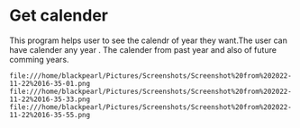 # Get calender
This program helps user to see the calendr of year they want.The user can have calender any year .
The calender from past year and also of future comming years.
```
file:///home/blackpearl/Pictures/Screenshots/Screenshot%20from%202022-11-22%2016-35-01.png
file:///home/blackpearl/Pictures/Screenshots/Screenshot%20from%202022-11-22%2016-35-33.png
file:///home/blackpearl/Pictures/Screenshots/Screenshot%20from%202022-11-22%2016-35-55.png
```
